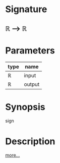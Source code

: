 # Signature
## ℝ ⟶ ℝ

# Parameters

| type | name |
|------|------|
|ℝ|input|
|ℝ|output|

# Synopsis
sign

# Description

[more...](https://en.wikipedia.org/wiki/Sign_(mathematics))